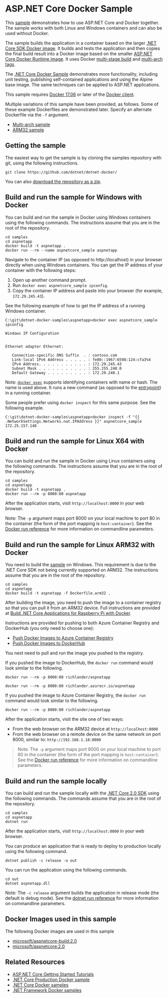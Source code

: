 # ASP.NET Core Docker Sample

This [sample](Dockerfile) demonstrates how to use ASP.NET Core and Docker together. The sample works with both Linux and Windows containers and can also be used without Docker.

The sample builds the application in a container based on the larger [.NET Core SDK Docker image](https://hub.docker.com/r/microsoft/dotnet/). It builds and tests the application and then copies the final build result into a Docker image based on the smaller [ASP.NET Core Docker Runtime image](https://hub.docker.com/r/microsoft/aspnetcore/). It uses Docker [multi-stage build](https://github.com/dotnet/announcements/issues/18) and [multi-arch tags](https://github.com/dotnet/announcements/issues/14).

The [.NET Core Docker Sample](../dotnetapp/README.md) demonstrates more functionality, including unit testing, publishing self-contained applications and using the Alpine base image. The same techniques can be applied to ASP.NET applications.

This sample requires [Docker 17.06](https://docs.docker.com/release-notes/docker-ce) or later of the [Docker client](https://www.docker.com/products/docker).

Multiple variations of this sample have been provided, as follows. Some of these example Dockerfiles are demonstrated later. Specify an alternate Dockerfile via the `-f` argument.

* [Multi-arch sample](Dockerfile)
* [ARM32 sample](Dockerfile.arm32)

## Getting the sample

The easiest way to get the sample is by cloning the samples repository with git, using the following instructions.

```console
git clone https://github.com/dotnet/dotnet-docker/
```

You can also [download the repository as a zip](https://github.com/dotnet/dotnet-docker/archive/master.zip).

## Build and run the sample for Windows with Docker

You can build and run the sample in Docker using Windows containers using the following commands. The instructions assume that you are in the root of the repository.

```console
cd samples
cd aspnetapp
docker build -t aspnetapp .
docker run --rm --name aspnetcore_sample aspnetapp
```

Navigate to the container IP (as opposed to http://localhost) in your browser directly when using Windows containers. You can get the IP address of your container with the following steps:

1. Open up another command prompt.
1. Run `docker exec aspnetcore_sample ipconfig`.
1. Copy the container IP address and paste into your browser (for example, `172.29.245.43`).

See the following example of how to get the IP address of a running Windows container.

```console
C:\git\dotnet-docker-samples\aspnetapp>docker exec aspnetcore_sample ipconfig

Windows IP Configuration


Ethernet adapter Ethernet:

   Connection-specific DNS Suffix  . : contoso.com
   Link-local IPv6 Address . . . . . : fe80::1967:6598:124:cfa3%4
   IPv4 Address. . . . . . . . . . . : 172.29.245.43
   Subnet Mask . . . . . . . . . . . : 255.255.240.0
   Default Gateway . . . . . . . . . : 172.29.240.1
```

Note: [`docker exec`](https://docs.docker.com/engine/reference/commandline/exec/) supports identifying containers with name or hash. The name is used above. It runs a new command (as opposed to the [entrypoint](https://docs.docker.com/engine/reference/builder/#entrypoint)) in a running container.

Some people prefer using `docker inspect` for this same purpose. See the following example.

```console
C:\git\dotnet-docker-samples\aspnetapp>docker inspect -f "{{ .NetworkSettings.Networks.nat.IPAddress }}" aspnetcore_sample
172.25.157.148
```

## Build and run the sample for Linux X64 with Docker

You can build and run the sample in Docker using Linux containers using the following commands. The instructions assume that you are in the root of the repository.

```console
cd samples
cd aspnetapp
docker build -t aspnetapp .
docker run --rm -p 8000:80 aspnetapp
```

After the application starts, visit `http://localhost:8000` in your web browser.

Note: The `-p` argument maps port 8000 on your local machine to port 80 in the container (the form of the port mapping is `host:container`). See the [Docker run reference](https://docs.docker.com/engine/reference/commandline/run/) for more information on commandline parameters.

## Build and run the sample for Linux ARM32 with Docker

You need to build the [sample](Dockerfile.arm32) on Windows. This requirement is due to the .NET Core SDK not being currently supported on ARM32. The instructions assume that you are in the root of the repository.

```console
cd samples
cd aspnetapp
docker build -t aspnetapp -f Dockerfile.arm32 .
```

After building the image, you need to push the image to a container registry so that you can pull it from an ARM32 device. Full instructions are provided at [Build .NET Core Applications for Raspberry Pi with Docker](dotnet-docker-arm32.md).

Instructions are provided for pushing to both Azure Container Registry and DockerHub (you only need to choose one):

* [Push Docker Images to Azure Container Registry](push-image-to-acr.md)
* [Push Docker Images to DockerHub](push-docker-image-to-dockerhub.md)

You next need to pull and run the image you pushed to the registry. 

If you pushed the image to DockerHub, the `docker run` command would look similar to the following.

```console
docker run --rm -p 8000:80 richlander/aspnetapp
```

```console
docker run --rm -p 8000:80 richlander.azurecr.io/aspnetapp
```

If you pushed the image to Azure Container Registry, the `docker run` command would look similar to the following.

```console
docker run --rm -p 8000:80 richlander/aspnetapp
```

After the application starts, visit the site one of two ways:

* From the web browser on the ARM32 device at `http://localhost:8000`
* From the web browser on a remote device on the same network on port 8000, similar to: `http://192.168.1.18:8000`

> Note: The `-p` argument maps port 8000 on your local machine to port 80 in the container (the form of the port mapping is `host:container`). See the [Docker run reference](https://docs.docker.com/engine/reference/commandline/run/) for more information on commandline parameters.

## Build and run the sample locally

You can build and run the sample locally with the [.NET Core 2.0 SDK](https://www.microsoft.com/net/download/core) using the following commands. The commands assume that you are in the root of the repository.

```console
cd samples
cd aspnetapp
dotnet run
```

After the application starts, visit `http://localhost:8000` in your web browser.

You can produce an application that is ready to deploy to production locally using the following command.

```console
dotnet publish -c release -o out
```

You can run the application using the following commands.

```console
cd out
dotnet aspnetapp.dll
```

Note: The `-c release` argument builds the application in release mode (the default is debug mode). See the [dotnet run reference](https://docs.microsoft.com/dotnet/core/tools/dotnet-run) for more information on commandline parameters.

## Docker Images used in this sample

The following Docker images are used in this sample

* [microsoft/aspnetcore-build:2.0](https://hub.docker.com/r/microsoft/aspnetcore-build)
* [microsoft/aspnetcore:2.0](https://hub.docker.com/r/microsoft/aspnetcore/)

## Related Resources

* [ASP.NET Core Getting Started Tutorials](https://www.asp.net/get-started)
* [.NET Core Production Docker sample](../dotnetapp-prod/README.md)
* [.NET Core Docker samples](../README.md)
* [.NET Framework Docker samples](https://github.com/Microsoft/dotnet-framework-docker-samples)
